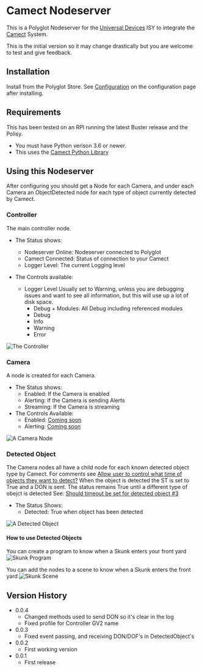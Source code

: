 # Camect Nodeserver

This is a Polyglot Nodeserver for the [Universal Devices](https://www.universal-devices.com/) ISY to integrate the [Camect](http://camect.com) System.

This is the initial version so it may change drastically but you are welcome to test and give feedback.

## Installation

Install from the Polyglot Store.  See [Configuration](POLYGLOT_CONFIG.md) on the configuration page after installing.

## Requirements

This has been tested on an RPI running the latest Buster release and the Polisy.  

- You must have Python verison 3.6 or newer.
- This uses the [Camect Python Library](https://github.com/camect/camect-py)

## Using this Nodeserver

After configuring you should get a Node for each Camera, and under each Camera an ObjectDetected node for each type of object currently detected by Camect.

### Controller

The main controller node.

- The Status shows:
  - Nodeserver Online: Nodeserver connected to Polyglot
  - Camect Connected: Status of connection to your Camect
  - Logger Level: The current Logging level

- The Controls available:
  - Logger Level
      Usually set to Warning, unless you are debugging issues and want to see all information, but this will use up a lot of disk space. 
    - Debug + Modules: All Debug including referenced modules
    - Debug
    - Info
    - Warning
    - Error

![The Controller](pics/Controller.png)

### Camera

A node is created for each Camera. 

- The Status shows:
  - Enabled: If the Camera is enabled
  - Alerting: If the Camera is sending Alerts
  - Streaming: If the Camera is streaming
- The Controls Available:
  - Enabled: [Coming soon](https://github.com/jimboca/udi-poly-Camect/issues/1)
  - Alerting: [Coming soon](https://github.com/jimboca/udi-poly-Camect/issues/2)

![A Camera Node](pics/Camera.png)

### Detected Object

The Camera nodes all have a child node for each known detected object type by Camect.  For comments see [Allow user to control what time of objects they want to detect?](https://github.com/jimboca/udi-poly-Camect/issues/4)
When the object is detected the ST is set to True and a DON is sent.  The status remains True until a different type of obejct is detected See: [Should timeout be set for detected object #3
](https://github.com/jimboca/udi-poly-Camect/issues/3)

- The Status Shows:
  - Detected: True when object has been detected

![A Detected Object](pics/DetectedObject.png)

#### How to use Detected Objects

You can create a program to know when a Skunk enters your front yard ![Skunk Program](pics/ProgramSkunk.png)

You can add the nodes to a scene to know when a Skunk enters the front yard ![Skunk Scene](pics/SceneSkunk.png)

## Version History

- 0.0.4
  - Changed methods used to send DON so it's clear in the log
  - Fixed profile for Controller GV2 name
- 0.0.3
  - Fixed event passing, and receiving DON/DOF's in DetectedObject's
- 0.0.2
  - First working version
- 0.0.1
  - First release
